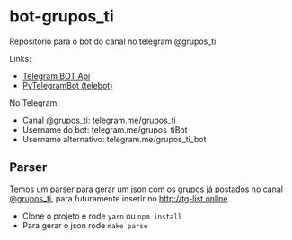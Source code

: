 # bot-grupos_ti
Repositório para o bot do canal no telegram @grupos_ti

Links:
- [Telegram BOT Api](https://core.telegram.org/bots/api)
- [PyTelegramBot (telebot)](https://github.com/eternnoir/pyTelegramBotAPI)

No Telegram:
- Canal @grupos_ti: [telegram.me/grupos_ti](https://t.me/grupos_ti)
- Username do bot: telegram.me/grupos_tiBot
- Username alternativo: telegram.me/grupos_ti_bot

## Parser

Temos um parser para gerar um json com os grupos já postados no canal [@grupos_ti](https://t.me/grupos_ti), para futuramente inserir no http://tg-list.online.

- Clone o projeto e rode `yarn` ou `npm install`
- Para gerar o json rode `make parse`
